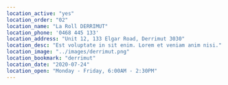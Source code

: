 ```yaml
---
location_active: "yes"
location_order: "02"
location_name: "La Roll DERRIMUT"
location_phone: '0468 445 133'
location_address: "Unit 12, 133 Elgar Road, Derrimut 3030"
location_desc: "Est voluptate in sit enim. Lorem et veniam anim nisi."
location_image: "../images/derrimut.png"
location_bookmark: "derrimut"
location_date: "2020-07-24"
location_open: "Monday - Friday, 6:00AM - 2:30PM"
---
```

